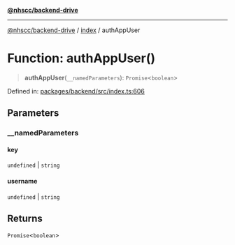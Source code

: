 [**@nhscc/backend-drive**](../../README.md)

***

[@nhscc/backend-drive](../../README.md) / [index](../README.md) / authAppUser

# Function: authAppUser()

> **authAppUser**(`__namedParameters`): `Promise`\<`boolean`\>

Defined in: [packages/backend/src/index.ts:606](https://github.com/nhscc/drive.api.hscc.bdpa.org/blob/cc6ab5a21520f62a19ce4eb5924de51caa830ea7/packages/backend/src/index.ts#L606)

## Parameters

### \_\_namedParameters

#### key

`undefined` \| `string`

#### username

`undefined` \| `string`

## Returns

`Promise`\<`boolean`\>
